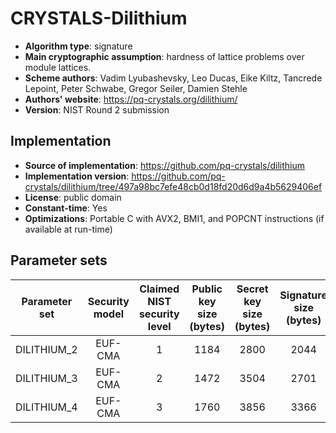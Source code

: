 CRYSTALS-Dilithium
==================

- **Algorithm type**: signature
- **Main cryptographic assumption**: hardness of lattice problems over module lattices.
- **Scheme authors**: Vadim Lyubashevsky, Leo Ducas, Eike Kiltz, Tancrede Lepoint, Peter Schwabe, Gregor Seiler, Damien Stehle
- **Authors' website**: https://pq-crystals.org/dilithium/
- **Version**: NIST Round 2 submission

Implementation
--------------

- **Source of implementation**: https://github.com/pq-crystals/dilithium
- **Implementation version**: https://github.com/pq-crystals/dilithium/tree/497a98bc7efe48cb0d18fd20d6d9a4b5629406ef
- **License**: public domain
- **Constant-time**: Yes
- **Optimizations**: Portable C with AVX2, BMI1, and POPCNT instructions (if available at run-time)

Parameter sets
--------------

| Parameter set       | Security model | Claimed NIST security level | Public key size (bytes) | Secret key size (bytes) | Signature size (bytes) |
|---------------------|:--------------:|:---------------------------:|:-----------------------:|:-----------------------:|:----------------------:|
| DILITHIUM_2         |    EUF-CMA     |              1              |          1184           |          2800           |          2044          |
| DILITHIUM_3         |    EUF-CMA     |              2              |          1472           |          3504           |          2701          |
| DILITHIUM_4         |    EUF-CMA     |              3              |          1760           |          3856           |          3366          |
